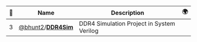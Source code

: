 |:star2: | Name | Description | 🌍|
|---|---|---|---|
|3|[@bhunt2](https://github.com/bhunt2)/[**DDR4Sim**](https://github.com/bhunt2/DDR4Sim)|DDR4 Simulation Project in System Verilog||

